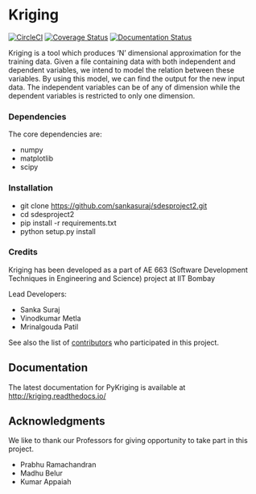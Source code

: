 # Kriging 
[![CircleCI](https://circleci.com/gh/sankasuraj/sdesproject2.svg?style=shield)](https://circleci.com/gh/sankasuraj/sdesproject2) [![Coverage Status](https://coveralls.io/repos/github/mpcsdspa/learn/badge.svg?branch=master)](https://coveralls.io/github/mpcsdspa/learn?branch=master) [![Documentation Status](https://readthedocs.org/projects/kriging/badge/?version=latest)](http://kriging.readthedocs.io/en/latest/?badge=latest)

Kriging is a tool which produces ‘N’ dimensional approximation for the training data. Given a file containing data with both independent and dependent variables, we intend to model the relation between these variables. By using this model, we can find the output for the new input data.
The independent variables can be of any of dimension while the dependent variables is restricted to only one dimension.

### Dependencies

The core dependencies are:
- numpy
- matplotlib
- scipy

### Installation
- git clone https://github.com/sankasuraj/sdesproject2.git
- cd sdesproject2
- pip install -r requirements.txt
- python setup.py install

### Credits

Kriging has been developed as a part of AE 663 (Software Development Techniques in Engineering and Science) project at IIT Bombay

Lead Developers:
 - Sanka Suraj
 - Vinodkumar Metla
 - Mrinalgouda Patil
 
See also the list of [contributors](https://github.com/sankasuraj/sdesproject2/contributors) who participated in this project.

## Documentation

The latest documentation for PyKriging is available at http://kriging.readthedocs.io/


## Acknowledgments

We like to thank our Professors for giving opportunity to take part in this project.

* Prabhu Ramachandran
* Madhu Belur
* Kumar Appaiah

